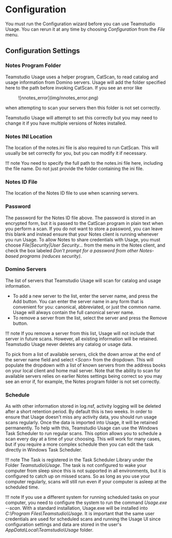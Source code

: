 # Configuration

You must run the Configuration wizard before you can use Teamstudio Usage. You can rerun it at any time by choosing *Configuration* from the *File* menu.

## Configuration Settings

### Notes Program Folder
Teamstudio Usage uses a helper program, CatScan, to read catalog and usage information from Domino servers. Usage will add the folder specified here to the path before invoking CatScan. If you see an error like

<figure markdown="1">
![nnotes_error](img/nnotes_error.png)
</figure>

when attempting to scan your servers then this folder is not set correctly.

Teamstudio Usage will attempt to set this correctly but you may need to change it if you have multiple versions of Notes installed.

### Notes INI Location
The location of the notes.ini file is also required to run CatScan. This will usually be set correctly for you, but you can modify it if necessary.

!!! note
    You need to specify the full path to the notes.ini file here, including the file name. Do not just
    provide the folder containing the ini file.

### Notes ID File
The location of the Notes ID file to use when scanning servers. 

### Password
The password for the Notes ID file above. The password is stored in an encrypted form, but it is passed to the CatScan program in plain text when you perform a scan. If you do not want to store a password, you can leave this blank and instead ensure that your Notes client is running whenever you run Usage. To allow Notes to share credentials with Usage, you must choose *File|Security|User Security...* from the menu in the Notes client, and check the box labeled *Don't prompt for a password from other Notes-based programs (reduces security)*.

### Domino Servers
The list of servers that Teamstudio Usage will scan for catalog and usage information.

* To add a new server to the list, enter the server name, and press the Add button. You can enter the server name in any form that is convenient for you: canonical, abbreviated, or just the common name. Usage will always contain the full canonical server name.
* To remove a server from the list, select the server and press the Remove button.

!!! note
    If you remove a server from this list, Usage will not include that server in future scans. However, all existing information will be retained. Teamstudio Usage never deletes any catalog or usage data.
    
To pick from a list of available servers, click the down arrow at the end of the server name field and select *&lt;Scan&gt;* from the dropdown. This will populate the dropdown with a list of known servers from the address books on your local client and home mail server. Note that the ability to scan for available servers relies on earlier Notes settings being correct so you may see an error if, for example, the Notes program folder is not set correctly.

### Schedule
As with other information stored in log.nsf, activity logging will be deleted after a short retention period. By default this is two weeks. In order to ensure that Usage doesn't miss any activity data, you should run usage scans regularly. Once the data is imported into Usage, it will be retained permanently. To help with this, Teamstudio Usage can use the Windows Task Scheduler to run regular scans. This option allows you to schedule a scan every day at a time of your choosing. This will work for many cases, but if you require a more complex schedule then you can edit the task directly in Windows Task Scheduler. 

!!! note
    The Task is registered in the Task Scheduler Library under the Folder *Teamstudio\Usage*. The task
    is not configured to wake your computer from sleep since this is not supported in all environments, but it is configured to catch up on missed scans. So as long as you use your computer regularly, scans will still run even if your computer is asleep at the scheduled time.
    
!!! note
    If you use a different system for running scheduled tasks on your computer, you need to configure the system to run the command *Usage.exe --scan*. With a standard installation, Usage.exe will be installed into *C:\Program Files\Teamstudio\Usage*. It is important that the same user credentials are used for scheduled scans and running the Usage UI since configuration settings and data are stored in the user's *AppData\Local\Teamstudio\Usage* folder.
